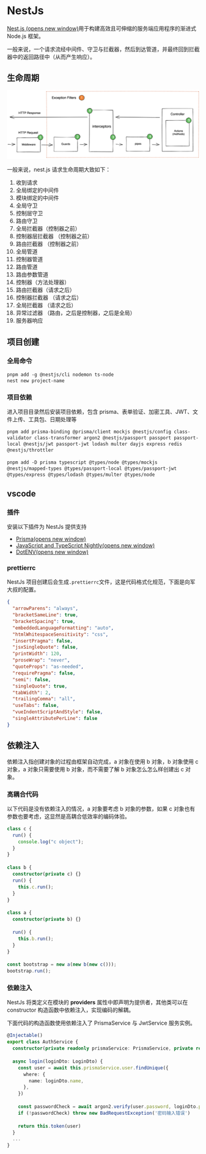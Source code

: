 # NestJs

[Nest.js (opens new window)](https://docs.nestjs.com/)用于构建高效且可伸缩的服务端应用程序的渐进式 Node.js 框架。

一般来说，一个请求流经中间件、守卫与拦截器，然后到达管道，并最终回到拦截器中的返回路径中（从而产生响应）。

## 生命周期

![img](https://raw.githubusercontent.com/caffreygo/static/main/blog/nest/flow.png)

一般来说，nest.js 请求生命周期大致如下：

1. 收到请求
2. 全局绑定的中间件
3. 模块绑定的中间件
4. 全局守卫
5. 控制层守卫
6. 路由守卫
7. 全局拦截器（控制器之前）
8. 控制器层拦截器 （控制器之前）
9. 路由拦截器 （控制器之前）
10. 全局管道
11. 控制器管道
12. 路由管道
13. 路由参数管道
14. 控制器（方法处理器）
15. 路由拦截器（请求之后）
16. 控制器拦截器 （请求之后）
17. 全局拦截器 （请求之后）
18. 异常过滤器 （路由，之后是控制器，之后是全局）
19. 服务器响应

## 项目创建

### 全局命令

```shell
pnpm add -g @nestjs/cli nodemon ts-node
nest new project-name
```

### 项目依赖

进入项目目录然后安装项目依赖，包含 prisma、表单验证、加密工具、JWT、文件上传、工具包、日期处理等

```shell
pnpm add prisma-binding @prisma/client mockjs @nestjs/config class-validator class-transformer argon2 @nestjs/passport passport passport-local @nestjs/jwt passport-jwt lodash multer dayjs express redis @nestjs/throttler

pnpm add -D prisma typescript @types/node @types/mockjs @nestjs/mapped-types @types/passport-local @types/passport-jwt @types/express @types/lodash @types/multer @types/node
```

## vscode

### 插件

安装以下插件为 NestJs 提供支持

- [Prisma(opens new window)](https://marketplace.visualstudio.com/items?itemName=Prisma.prisma)
- [JavaScript and TypeScript Nightly(opens new window)](https://marketplace.visualstudio.com/items?itemName=ms-vscode.vscode-typescript-next)
- [DotENV(opens new window)](https://marketplace.visualstudio.com/items?itemName=mikestead.dotenv)

### prettierrc

NestJs 项目创建后会生成`.prettierrc`文件，这是代码格式化规范，下面是向军大叔的配置。

```json
{
  "arrowParens": "always",
  "bracketSameLine": true,
  "bracketSpacing": true,
  "embeddedLanguageFormatting": "auto",
  "htmlWhitespaceSensitivity": "css",
  "insertPragma": false,
  "jsxSingleQuote": false,
  "printWidth": 120,
  "proseWrap": "never",
  "quoteProps": "as-needed",
  "requirePragma": false,
  "semi": false,
  "singleQuote": true,
  "tabWidth": 2,
  "trailingComma": "all",
  "useTabs": false,
  "vueIndentScriptAndStyle": false,
  "singleAttributePerLine": false
}
```

## 依赖注入

依赖注入指创建对象的过程由框架自动完成，a 对象在使用 b 对象，b 对象使用 c 对象，a 对象只需要使用 b 对象，而不需要了解 b 对象怎么怎么样创建出 c 对象。

### 高耦合代码

以下代码是没有依赖注入的情况，a 对象要考虑 b 对象的参数，如果 c 对象也有参数也要考虑，这显然是高耦合低效率的编码体验。

```typescript
class c {
  run() {
    console.log("c object");
  }
}

class b {
  constructor(private c) {}
  run() {
    this.c.run();
  }
}

class a {
  constructor(private b) {}

  run() {
    this.b.run();
  }
}

const bootstrap = new a(new b(new c()));
bootstrap.run();
```

### 依赖注入

NestJs 将类定义在模块的 **providers** 属性中即声明为提供者，其他类可以在 constructor 构造函数中依赖注入，实现编码的解耦。

下面代码的构造函数使用依赖注入了 PrismaService 与 JwtService 服务实例。

```typescript
@Injectable()
export class AuthService {
  constructor(private readonly prismaService: PrismaService, private readonly jwtService: JwtService) {}

  async login(loginDto: LoginDto) {
    const user = await this.prismaService.user.findUnique({
      where: {
        name: loginDto.name,
      },
    })

    const passwordCheck = await argon2.verify(user.password, loginDto.password)
    if (!passwordCheck) throw new BadRequestException('密码输入错误')

    return this.token(user)
  }
  ...
}
```
